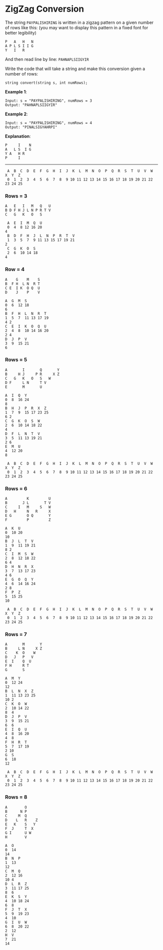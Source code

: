 # ZigZag Conversion

The string `PAYPALISHIRING` is written in a zigzag pattern on a given number of rows like this: (you may want to display this pattern in a fixed font for better legibility)

```
P   A   H   N
A P L S I I G
Y   I   R
```
And then read line by line: `PAHNAPLSIIGYIR`

Write the code that will take a string and make this conversion given a number of rows:
```
string convert(string s, int numRows);
```

**Example 1**:

```
Input: s = "PAYPALISHIRING", numRows = 3
Output: "PAHNAPLSIIGYIR"
```


**Example 2**:
```
Input: s = "PAYPALISHIRING", numRows = 4
Output: "PINALSIGYAHRPI"
```

**Explanation**:
```
P     I    N
A   L S  I G
Y A   H R
P     I
```


-----
```
 A  B  C  D  E  F  G  H  I  J  K  L  M  N  O  P  Q  R  S  T  U  V  W  X  Y  Z
 0  1  2  3  4  5  6  7  8  9 10 11 12 13 14 15 16 17 18 19 20 21 22 23 24 25
```
### Rows = 3 

``` 
A   E   I   M   Q   U
B D F H J L N P R T V
C   G   K   O   S
```

```
 A  E  I  M  Q  U
 0  4  8 12 16 20																	4
 B  D  F  H  J  L  N  P  R  T  V 
 1  3  5  7  9 11 13 15 17 19 21													2
 C  G  K  O  S 
 2  6  10 14 18																		4
``` 

### Row = 4
```
A    G    M    S
B  F H  L N  R T
C E  I K  O Q  U 
D    J    P    V 
```

```
A  G  M  S
0  6  12 18  																		6
B  F  H  L  N  R  T
1  5  7  11 13 17 19 																4 2 
C  E  I  K  O  Q  U 
2  4  8  10 14 16 20 																2 4 
D  J  P  V
3  9  15 21 																		6
```

### Rows = 5 

```
A       I       Q       Y 
B     H J     P R     X Z
C   G   K   O   S   W
D F     L N     T V
E       M       U 
```

```
A  I  Q  Y 
0  8  16 24 																		8
B  H  J  P  R  X  Z
1  7  9  15 17 23 25 																6 2
C  G  K  O  S  W 
2  6  10 14 18 22																	4
D  F  L  N  T  V 
3  5  11 13 19 21																	2 6
E  M  U 
4  12 20																			8
```

```
 A  B  C  D  E  F  G  H  I  J  K  L  M  N  O  P  Q  R  S  T  U  V  W  X  Y  Z
 0  1  2  3  4  5  6  7  8  9 10 11 12 13 14 15 16 17 18 19 20 21 22 23 24 25
```
### Rows = 6

```
A         K         U
B       J L       T V
C     I   M     S   W
D   H     N   R     X
E G       O Q       Y
F         P         Z
```

```
A  K  U
0  10 20																			10 
B  J  L  T  V
1  9  11 19 21 																		8 2 
C  I  M  S  W 
2  8  12 18 22																		6 4 
D  H  N  R  X
3  7  13 17 23																		4 6
E  G  O  Q  Y 
4  6  14 16 24																		2 8
F  P  Z 
5  15 25																		 	10
```

```
 A  B  C  D  E  F  G  H  I  J  K  L  M  N  O  P  Q  R  S  T  U  V  W  X  Y  Z
 0  1  2  3  4  5  6  7  8  9 10 11 12 13 14 15 16 17 18 19 20 21 22 23 24 25
```
 
### Rows = 7 
```
A       M       Y
B     L N     X Z
C    K  O    W
D   J   P   V
E  I    Q  U
F H     R T
G       S
```
```
A  M  Y
0  12 24																			12 
B  L  N  X  Z 
1  11 13 23 25 																		10 2 
C  K  O  W
2  10 14 22																			8  4 
D  J  P  V 
3  9  15 21																			6  6
E  I  Q  U 
4  8  16 20 																		4  8
F  H  R  T
5  7  17 19 																		2 10 
G  S 
6  18 																				12
```

```
 A  B  C  D  E  F  G  H  I  J  K  L  M  N  O  P  Q  R  S  T  U  V  W  X  Y  Z
 0  1  2  3  4  5  6  7  8  9 10 11 12 13 14 15 16 17 18 19 20 21 22 23 24 25
 ```
 
### Rows = 8 
```
A        O
B      N P
C     M  Q
D    L   R    Z
E   K    S   Y
F  J     T  X
G I      U W
H        V
```
```
A  O 
0  14																				14 
B  N  P
1  13 																				12
C  M  Q 
2  12 16																			10 4
D  L  R  Z
3  11 17 25																			8  6
E  K  S  Y 
4  10 18 24 																		6  8
F  J  T  X 
5  9  19 23																			4  10 
G  I  U  W
6  8  20 22																			2  12 
H  V  
7  21																				14
```